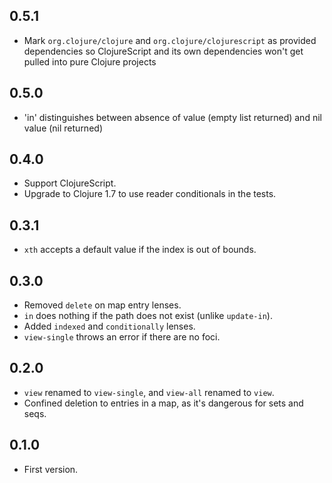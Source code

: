 0.5.1
-----
* Mark `org.clojure/clojure` and `org.clojure/clojurescript` as provided dependencies so ClojureScript and its own dependencies won't get pulled into pure Clojure projects

0.5.0
-----
* 'in' distinguishes between absence of value (empty list returned) and nil value (nil returned)

0.4.0
-----
* Support ClojureScript.
* Upgrade to Clojure 1.7 to use reader conditionals in the tests.

0.3.1
-----
* `xth` accepts a default value if the index is out of bounds.

0.3.0
-----

* Removed `delete` on map entry lenses.
* `in` does nothing if the path does not exist (unlike `update-in`).
* Added `indexed` and `conditionally` lenses.
* `view-single` throws an error if there are no foci.

0.2.0
-----

* `view` renamed to `view-single`, and `view-all` renamed to `view`.
* Confined deletion to entries in a map, as it's dangerous for sets and seqs.

0.1.0
-----

* First version.
